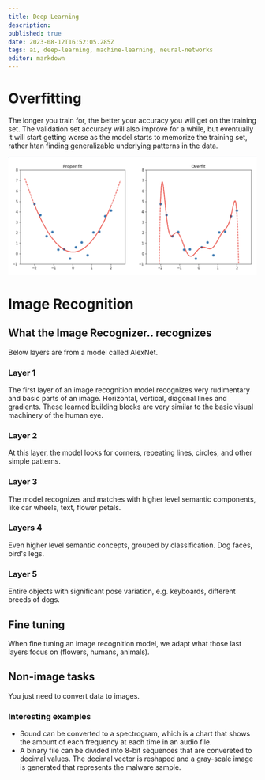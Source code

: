 ```yaml
---
title: Deep Learning
description: 
published: true
date: 2023-08-12T16:52:05.285Z
tags: ai, deep-learning, machine-learning, neural-networks
editor: markdown
---
```


# Overfitting
The longer you train for, the better your accuracy you will get on the training set. The validation set accuracy will also improve for a while, but eventually it will start getting worse as the model starts to memorize the training set, rather htan finding generalizable underlying patterns in the data.

![overfit.png](/overfit.png)

# Image Recognition
## What the Image Recognizer.. recognizes
Below layers are from a model called AlexNet.
### Layer 1
The first layer of an image recognition model recognizes very rudimentary and basic parts of an image. Horizontal, vertical, diagonal lines and gradients. These learned building blocks are very similar to the basic visual machinery of the human eye.
### Layer 2 
At this layer, the model looks for corners, repeating lines, circles, and other simple patterns.
### Layer 3
The model recognizes and matches with higher level semantic components, like car wheels, text, flower petals.
### Layers 4
Even higher level semantic concepts, grouped by classification. Dog faces, bird's legs. 
### Layer 5
Entire objects with significant pose variation, e.g. keyboards, different breeds of dogs. 


## Fine tuning
When fine tuning an image recognition model, we adapt what those last layers focus on (flowers, humans, animals).

## Non-image tasks
You just need to convert data to images. 

### Interesting examples
- Sound can be converted to a spectrogram, which is a chart that shows the amount of each frequency at each time in an audio file.
- A binary file can be divided into 8-bit sequences that are convereted to decimal values. The decimal vector is reshaped and a gray-scale image is generated that represents the malware sample.